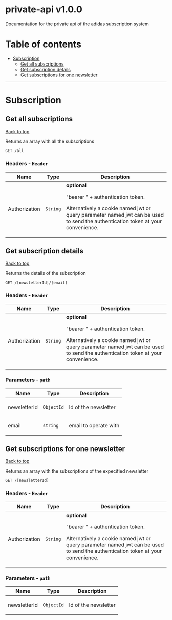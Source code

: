 <a name="top"></a>
# private-api v1.0.0

Documentation for the private api of the adidas subscription system

# Table of contents

- [Subscription](#Subscription)
  - [Get all subscriptions](#Get-all-subscriptions)
  - [Get subscription details](#Get-subscription-details)
  - [Get subscriptions for one newsletter](#Get-subscriptions-for-one-newsletter)

___


# <a name='Subscription'></a> Subscription

## <a name='Get-all-subscriptions'></a> Get all subscriptions
[Back to top](#top)

<p>Returns an array with all the subscriptions</p>

```
GET /all
```

### Headers - `Header`

| Name    | Type      | Description                          |
|---------|-----------|--------------------------------------|
| Authorization | `String` | **optional**<p>&quot;bearer &quot; + authentication token.</p> <p>Alternatively a cookie named jwt or query parameter named jwt can be used to send the authentication token at your convenience.</p> |

## <a name='Get-subscription-details'></a> Get subscription details
[Back to top](#top)

<p>Returns the details of the subscription</p>

```
GET /[newsletterId]/[email]
```

### Headers - `Header`

| Name    | Type      | Description                          |
|---------|-----------|--------------------------------------|
| Authorization | `String` | **optional**<p>&quot;bearer &quot; + authentication token.</p> <p>Alternatively a cookie named jwt or query parameter named jwt can be used to send the authentication token at your convenience.</p> |

### Parameters - `path`

| Name     | Type       | Description                           |
|----------|------------|---------------------------------------|
| newsletterId | `ObjectId` | <p>Id of the newsletter</p> |
| email | `string` | <p>email to operate with</p> |

## <a name='Get-subscriptions-for-one-newsletter'></a> Get subscriptions for one newsletter
[Back to top](#top)

<p>Returns an array with the subscriptions of the expecified newsletter</p>

```
GET /[newsletterId]
```

### Headers - `Header`

| Name    | Type      | Description                          |
|---------|-----------|--------------------------------------|
| Authorization | `String` | **optional**<p>&quot;bearer &quot; + authentication token.</p> <p>Alternatively a cookie named jwt or query parameter named jwt can be used to send the authentication token at your convenience.</p> |

### Parameters - `path`

| Name     | Type       | Description                           |
|----------|------------|---------------------------------------|
| newsletterId | `ObjectId` | <p>Id of the newsletter</p> |

